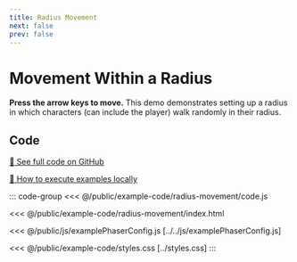 ```yaml
---
title: Radius Movement
next: false
prev: false
---
```


<script setup>
import ExampleFrame from '../../components/ExampleFrame.vue';
</script>

# Movement Within a Radius

**Press the arrow keys to move.** This demo demonstrates setting up a radius in which characters (can include the player) walk randomly in their radius.

<ExampleFrame :src="'../../example-code/radius-movement/index.html'" />

## Code

[:link: See full code on GitHub](https://github.com/Annoraaq/grid-engine/tree/master/docs/public/example-code/radius-movement)

[:open_book: How to execute examples locally](https://annoraaq.github.io/grid-engine/usage/execute-examples-locally/index.html)

::: code-group
<<< @/public/example-code/radius-movement/code.js

<<< @/public/example-code/radius-movement/index.html

<<< @/public/js/examplePhaserConfig.js [../../js/examplePhaserConfig.js]

<<< @/public/example-code/styles.css [../styles.css]
:::
